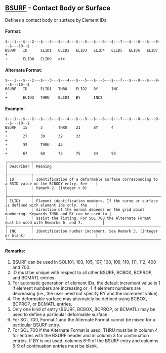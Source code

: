 ## [BSURF](https://nexus.hexagon.com/documentationcenter/bundle/MSC_Nastran_2022.4/page/Nastran_Combined_Book/qrg/bulkab/TOC.BSURF.xhtml) - Contact Body or Surface

Defines a contact body or surface by Element IDs.

#### Format:

```nastran
$---1---$---2---$---3---$---4---$---5---$---6---$---7---$---8---$---9---$---10--$
BSURF   ID      ELID1   ELID2   ELID3   ELID4   ELID5   ELID6   ELID7   +
+       ELID8   ELID9   etc.
```

#### Alternate Format:

```nastran
$---1---$---2---$---3---$---4---$---5---$---6---$---7---$---8---$---9---$---10--$
BSURF   ID      ELID1   THRU    ELID2   BY      INC                     +
+       ELID3   THRU    ELID4   BY      INC2
```

#### Example:

```nastran
$---1---$---2---$---3---$---4---$---5---$---6---$---7---$---8---$---9---$---10--$
BSURF   15      5       THRU    21      BY      4                       +
+       27      30      32      33                                      +
+       35      THRU    44                                              +
+       67      68      72      75      84      93                      
```

```text
┌───────────┬──────────────────────────────────────────────────────────────────────────────────────────────────┐
│ Describer │ Meaning                                                                                          │
├───────────┼──────────────────────────────────────────────────────────────────────────────────────────────────┤
│ ID        │ Identification of a deformable surface corresponding to a BSID value on the BCBODY entry. See    │
│           │ Remark 2. (Integer > 0)                                                                          │
├───────────┼──────────────────────────────────────────────────────────────────────────────────────────────────┤
│ ELIDi     │ Element identification numbers. If the curve or surface is defined with element ids only, the    │
│           │ direction of the normal depends on the grid point numbering. Keywords THRU and BY can be used to │
│           │ assist the listing. For SOL 700 the Alternate Format must be used with Remarks 6. and 7.         │
├───────────┼──────────────────────────────────────────────────────────────────────────────────────────────────┤
│ INC       │ Identification number increment. See Remark 3. (Integer or blank)                                │
└───────────┴──────────────────────────────────────────────────────────────────────────────────────────────────┘
```

#### Remarks:

1. BSURF can be used in SOL101, 103, 105, 107, 108, 109, 110, 111, 112, 400 and 700.
2. ID must be unique with respect to all other BSURF, BCBOX, BCPROP, and BCMATL entries.
3. For automatic generation of element IDs, the default increment value is 1 if element numbers are increasing or -1 if element numbers are decreasing (i.e., the user need not specify BY and the increment value).
4. The deformable surface may alternately be defined using BCBOX, BCPROP, or BCMATL entries.
5. Only one kind of entry (BSURF, BCBOX, BCPROP, or BCMATL) may be used to define a particular deformable surface.
6. For SOL 700, Format 1 and the Alternate Format cannot be mixed for a particular BSURF entry.
7. For SOL 700 if the Alternate Format is used, THRU must be in column 4 for entries with the BSURF header and in column 3 for continuation entries. If BY is not used, columns 6-9 of the BSURF entry and columns 5-9 of continuation entries must be blank.
